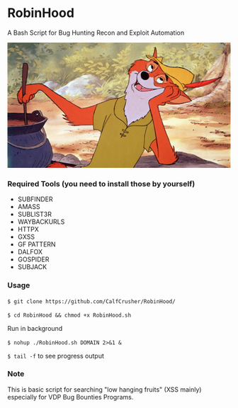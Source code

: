 # RobinHood
A Bash Script for Bug Hunting Recon and Exploit Automation

![](https://github.com/CalfCrusher/RobinHood/blob/main/RobinHood.jpg)

### Required Tools (you need to install those by yourself)

- SUBFINDER
- AMASS
- SUBLIST3R
- WAYBACKURLS
- HTTPX
- GXSS
- GF PATTERN
- DALFOX
- GOSPIDER
- SUBJACK

### Usage

`$ git clone https://github.com/CalfCrusher/RobinHood/`

`$ cd RobinHood && chmod +x RobinHood.sh`

Run in background

`$ nohup ./RobinHood.sh DOMAIN 2>&1 &`

`$ tail -f` to see progress output

### Note
This is basic script for searching "low hanging fruits" (XSS mainly) especially for VDP Bug Bounties Programs.

